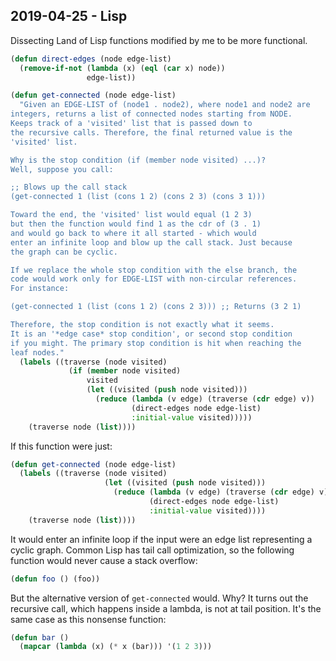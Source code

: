 ## 2019-04-25 - Lisp

Dissecting Land of Lisp functions modified by me to be more functional.

```lisp
(defun direct-edges (node edge-list)
  (remove-if-not (lambda (x) (eql (car x) node))
                 edge-list))

(defun get-connected (node edge-list)
  "Given an EDGE-LIST of (node1 . node2), where node1 and node2 are
integers, returns a list of connected nodes starting from NODE.
Keeps track of a 'visited' list that is passed down to
the recursive calls. Therefore, the final returned value is the
'visited' list.

Why is the stop condition (if (member node visited) ...)?
Well, suppose you call:

;; Blows up the call stack
(get-connected 1 (list (cons 1 2) (cons 2 3) (cons 3 1)))

Toward the end, the 'visited' list would equal (1 2 3)
but then the function would find 1 as the cdr of (3 . 1)
and would go back to where it all started - which would
enter an infinite loop and blow up the call stack. Just because
the graph can be cyclic.

If we replace the whole stop condition with the else branch, the
code would work only for EDGE-LIST with non-circular references.
For instance:

(get-connected 1 (list (cons 1 2) (cons 2 3))) ;; Returns (3 2 1)

Therefore, the stop condition is not exactly what it seems.
It is an '*edge case* stop condition', or second stop condition
if you might. The primary stop condition is hit when reaching the
leaf nodes."
  (labels ((traverse (node visited)
             (if (member node visited)
                 visited
                 (let ((visited (push node visited)))
                   (reduce (lambda (v edge) (traverse (cdr edge) v))
                           (direct-edges node edge-list)
                           :initial-value visited)))))
    (traverse node (list))))
```

If this function were just:

```lisp
(defun get-connected (node edge-list)
  (labels ((traverse (node visited)
                     (let ((visited (push node visited)))
                       (reduce (lambda (v edge) (traverse (cdr edge) v))
                               (direct-edges node edge-list)
                               :initial-value visited))))
    (traverse node (list))))
```

It would enter an infinite loop if the input were an edge list
representing a cyclic graph. Common Lisp has tail
call optimization, so the following function would never cause
a stack overflow:

```lisp
(defun foo () (foo))
```

But the alternative version of `get-connected` would. Why? It turns
out the recursive call, which happens inside a lambda, is not
at tail position. It's the same case as this nonsense function:

```lisp
(defun bar ()
  (mapcar (lambda (x) (* x (bar))) '(1 2 3)))
```
